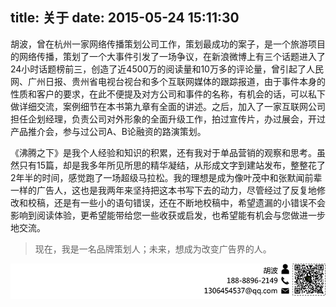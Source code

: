 title: 关于
date: 2015-05-24 15:11:30
---
胡波，曾在杭州一家网络传播策划公司工作，策划最成功的案子，是一个旅游项目的网络传播，策划了一个大事件引发了一场争议，在新浪微博上有三个话题进入了24小时话题榜前三，创造了近4500万的阅读量和10万多的评论量，曾引起了人民网、广州日报、贵州省电视台视台和多个互联网媒体的跟踪报道，由于事件本身的性质和客户的要求，在此不便提及对方公司和事件的名称，有机会的话，可以私下做详细交流，案例细节在本书第九章有全面的讲述。之后，加入了一家互联网公司担任企划经理，负责公司对外形象的全面升级工作，拍过宣传片，办过展会，开过产品推介会，参与过公司A、B论融资的路演策划。

《沸腾之下》是我个人经验和知识的积累，还有我对于单品营销的观察和思考。虽然只有15篇，却是我多年所见所思的精华凝结，从形成文字到建站发布，整整花了2年半的时间，感觉跑了一场超级马拉松。我的理想是成为像叶茂中和张默闻前辈一样的广告人，这也是我两年来坚持把这本书写下去的动力，尽管经过了反复地修改和校稿，还是有一些小的语句错误，还在不断地校稿中，希望遗漏的小错误不会影响到阅读体验，更希望能带给您一些收获或启发，也希望能有机会与您做进一步地交流。
>	现在，我是一名品牌策划人；未来，想成为改变广告界的人。

![](contact.png)
	

